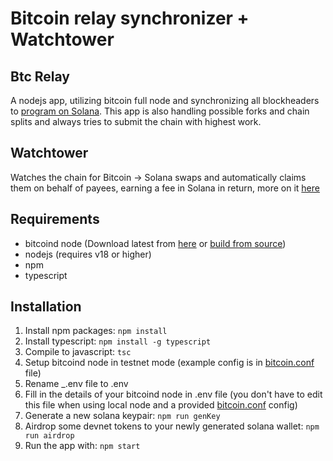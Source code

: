 # Bitcoin relay synchronizer + Watchtower

## Btc Relay
A nodejs app, utilizing bitcoin full node and synchronizing all blockheaders to [program on Solana](https://github.com/adambor/BTCRelay-Sol). This app is also handling possible forks and chain splits and always tries to submit the chain with highest work.

## Watchtower
Watches the chain for Bitcoin -> Solana swaps and automatically claims them on behalf of payees, earning a fee in Solana in return, more on it [here](https://github.com/adambor/SolLightning-readme/blob/main/sol-onchain-swaps.md#watchtowers) 

## Requirements
* bitcoind node (Download latest from [here](https://bitcoincore.org/en/download/) or [build from source](https://baloian.medium.com/how-to-setup-and-run-a-bitcoin-full-node-on-ubuntu-a106fb86dbb3))
* nodejs (requires v18 or higher)
* npm
* typescript

## Installation
1. Install npm packages: ```npm install```
2. Install typescript: ```npm install -g typescript```
3. Compile to javascript: ```tsc```
4. Setup bitcoind node in testnet mode (example config is in [bitcoin.conf](https://github.com/adambor/BtcRelay-Sol-TS/blob/main/bitcoin/bitcoin.conf) file)
5. Rename _.env file to .env
6. Fill in the details of your bitcoind node in .env file (you don't have to edit this file when using local node and a provided [bitcoin.conf](https://github.com/adambor/BtcRelay-Sol-TS/blob/main/bitcoin/bitcoin.conf) config)
7. Generate a new solana keypair: ```npm run genKey```
8. Airdrop some devnet tokens to your newly generated solana wallet: ```npm run airdrop```
9. Run the app with: ```npm start```
